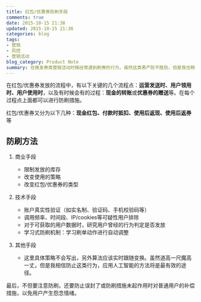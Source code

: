 ```yaml
---
title: 红包/优惠券防刷手段
comments: true
date: 2015-10-15 21:38
updated: 2015-10-15 21:38
categories: blog
tags:
- 营销
- 风控
- 营销活动
blog_category: Product Note
summary: 在做发券类营销活动时候经常遇到刷券的行为，虽然这类黑产防不胜防，但是我也稍微做了一个相关的防范性总结。
---
```


在红包/优惠券发放的流程中，有以下关键的几个流程点：**运营发送时、用户领用时、用户使用时**，以及有时候会有的过程：**现金的转账**或**优惠券的赠送**等。在每个过程点上面都可以进行防刷措施。

红包/优惠券又分为以下几种：**现金红包、付款时抵扣、使用后返现、使用后返券**等

## 防刷方法

1. 商业手段
    * 限制发放的库存
    * 改变使用的策略
    * 改变红包/优惠券的类型

2. 技术手段
    * 账户真实性验证（如实名制、验证码、手机校验码等）
    * 调用频率、时间段、IP/cookies等可疑性用户排除
    * 对于可获取的用户数据时，研究用户曾经的行为判定是否发放
    * 学习式防刷机制：学习刷单动作进行自动调整

3. 其他手段

    * 这里具体策略不会写出，另外算法应该实时跟随变换。虽然道高一尺魔高一丈，但是我相信防止这类行为，应用人工智能的方法将是最有效的途径。

最后，不但要注意防刷，还要防止误封了或防刷措施未起作用时对普通用户的补偿措施，以免用户产生怨念情绪。

